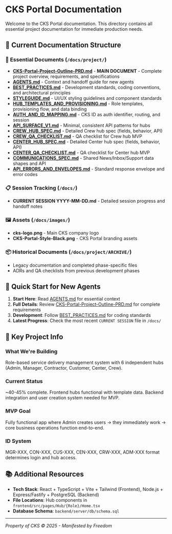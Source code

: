 # CKS Portal Documentation

Welcome to the CKS Portal documentation. This directory contains all essential project documentation for immediate production needs.

## 📁 Current Documentation Structure

### 🎯 **Essential Documents** (`/docs/project/`)
- **[CKS-Portal-Project-Outline-PRD.md](./CKS-Portal-Project-Outline-PRD.md)** - **MAIN DOCUMENT** - Complete project overview, requirements, and specifications
- **[AGENTS.md](./AGENTS.md)** - Context and handoff guide for new agents
- **[BEST_PRACTICES.md](./BEST_PRACTICES.md)** - Development standards, coding conventions, and architectural principles
- **[STYLEGUIDE.md](./STYLEGUIDE.md)** - UI/UX styling guidelines and component standards
- **[HUB_TEMPLATES_AND_PROVISIONING.md](./HUB_TEMPLATES_AND_PROVISIONING.md)** - Role templates, provisioning flow, and data binding
- **[AUTH_AND_ID_MAPPING.md](./AUTH_AND_ID_MAPPING.md)** - CKS ID as auth identifier, routing, and session
- **[API_SURFACE_V1.md](./API_SURFACE_V1.md)** - Minimal, consistent API patterns for hubs
- **[CREW_HUB_SPEC.md](./CREW_HUB_SPEC.md)** - Detailed Crew hub spec (fields, behavior, API)
- **[CREW_QA_CHECKLIST.md](./CREW_QA_CHECKLIST.md)** - QA checklist for Crew hub MVP
 - **[CENTER_HUB_SPEC.md](./CENTER_HUB_SPEC.md)** - Detailed Center hub spec (fields, behavior, API)
 - **[CENTER_QA_CHECKLIST.md](./CENTER_QA_CHECKLIST.md)** - QA checklist for Center hub MVP
 - **[COMMUNICATIONS_SPEC.md](./COMMUNICATIONS_SPEC.md)** - Shared News/Inbox/Support data shapes and API
 - **[API_ERRORS_AND_ENVELOPES.md](./API_ERRORS_AND_ENVELOPES.md)** - Standard response envelope and error codes

### 📋 **Session Tracking** (`/docs/`)
- **CURRENT SESSION YYYY-MM-DD.md** - Detailed session progress and handoff notes

### 🖼️ **Assets** (`/docs/images/`)
- **cks-logo.png** - Main CKS company logo
- **CKS-Portal-Style-Black.png** - CKS Portal branding assets

### 📦 **Historical Documents** (`/docs/project/ARCHIVE/`)
- Legacy documentation and completed phase-specific files
- ADRs and QA checklists from previous development phases

## 🚀 Quick Start for New Agents

1. **Start Here**: Read [AGENTS.md](./AGENTS.md) for essential context
2. **Full Details**: Review [CKS-Portal-Project-Outline-PRD.md](./CKS-Portal-Project-Outline-PRD.md) for complete requirements
3. **Development**: Follow [BEST_PRACTICES.md](./BEST_PRACTICES.md) for coding standards
4. **Latest Progress**: Check the most recent `CURRENT SESSION` file in `/docs/`

## 🎯 Key Project Info

### **What We're Building**
Role-based service delivery management system with 6 independent hubs (Admin, Manager, Contractor, Customer, Center, Crew).

### **Current Status** 
~40-45% complete. Frontend hubs functional with template data. Backend integration and user creation system needed for MVP.

### **MVP Goal**
Fully functional app where Admin creates users → they immediately work → core business operations function end-to-end.

### **ID System**
MGR-XXX, CON-XXX, CUS-XXX, CEN-XXX, CRW-XXX, ADM-XXX format determines login and hub access.

## 📚 Additional Resources

- **Tech Stack**: React + TypeScript + Vite + Tailwind (Frontend), Node.js + Express/Fastify + PostgreSQL (Backend)
- **File Locations**: Hub components in `frontend/src/pages/Hub/{Role}/Home.tsx`
- **Database Schema**: `backend/server/db/schema.sql`

---

*Property of CKS © 2025 - Manifested by Freedom*
